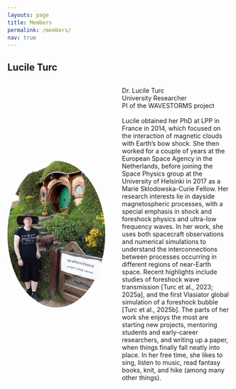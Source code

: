 ```yaml
---
layouts: page
title: Members
permalink: /members/
nav: true
---
```

## Lucile Turc

<div style="display: flex; align-items: center; gap: 1em;">
  <img src="/assets/img/Lucile_Hobbiton.JPG" alt="Lucile Turc" style="width: 220px; height: 330px; border-radius: 50%; margin-right: 24px;">

  <p>
  Dr. Lucile Turc<br>
  University Researcher<br>
  PI of the WAVESTORMS project<br>
  <br>
   Lucile obtained her PhD at LPP in France in 2014, which focused on the interaction of magnetic clouds with Earth’s bow shock. She then worked for a couple of years at the European Space Agency in the Netherlands, before joining the Space Physics group at the University of Helsinki in 2017 as a Marie Sklodowska-Curie Fellow. Her research interests lie in dayside magnetospheric processes, with a special emphasis in shock and foreshock physics and ultra-low frequency waves. In her work, she uses both spacecraft observations and numerical simulations to understand the interconnections between processes occurring in different regions of near-Earth space. Recent highlights include studies of foreshock wave transmission [Turc et al., 2023; 2025a], and the first Vlasiator global simulation of a foreshock bubble [Turc et al., 2025b]. The parts of her work she enjoys the most are starting new projects, mentoring students and early-career researchers, and writing up a paper, when things finally fall neatly into place. In her free time, she likes to sing, listen to music, read fantasy books, knit, and hike (among many other things).
  </p>

</div>

